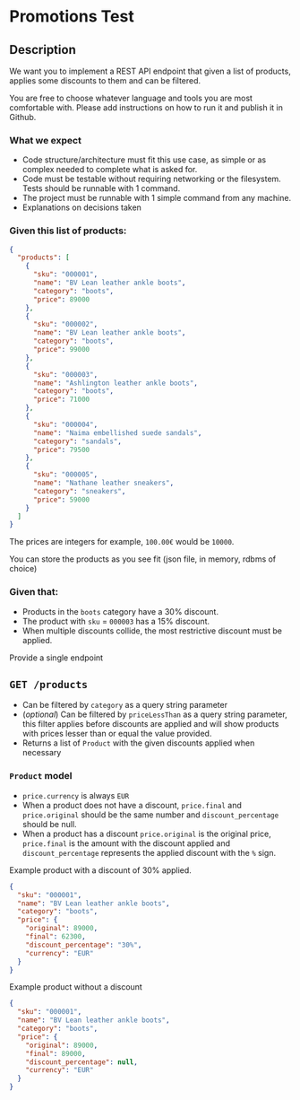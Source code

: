 # Promotions Test

## Description

We want you to implement a REST API endpoint that given a list of products, applies some discounts to them and can be filtered.

You are free to choose whatever language and tools you are most comfortable with. Please add instructions on how to run it and publish it in Github.

### What we expect

- Code structure/architecture must fit this use case, as simple or as complex needed to complete what is asked for.
- Code must be testable without requiring networking or the filesystem. Tests should be runnable with 1 command.
- The project must be runnable with 1 simple command from any machine.
- Explanations on decisions taken

### Given this list of products:

```json
{
  "products": [
    {
      "sku": "000001",
      "name": "BV Lean leather ankle boots",
      "category": "boots",
      "price": 89000
    },
    {
      "sku": "000002",
      "name": "BV Lean leather ankle boots",
      "category": "boots",
      "price": 99000
    },
    {
      "sku": "000003",
      "name": "Ashlington leather ankle boots",
      "category": "boots",
      "price": 71000
    },
    {
      "sku": "000004",
      "name": "Naima embellished suede sandals",
      "category": "sandals",
      "price": 79500
    },
    {
      "sku": "000005",
      "name": "Nathane leather sneakers",
      "category": "sneakers",
      "price": 59000
    }
  ]
}
```

The prices are integers for example, `100.00€` would be `10000`.

You can store the products as you see fit (json file, in memory, rdbms of choice)

### Given that:

- Products in the `boots` category have a 30% discount.
- The product with `sku` = `000003` has a 15% discount.
- When multiple discounts collide, the most restrictive discount must be applied.

Provide a single endpoint

## `GET /products`

- Can be filtered by `category` as a query string parameter
- (_optional_) Can be filtered by `priceLessThan` as a query string parameter, this filter applies before discounts are applied and will show products with prices lesser than or equal the value provided.
- Returns a list of `Product` with the given discounts applied when necessary

### `Product` model

- `price.currency` is always `EUR`
- When a product does not have a discount, `price.final` and `price.original` should be the same number and `discount_percentage` should be null.
- When a product has a discount `price.original` is the original price, `price.final` is the amount with the discount applied and `discount_percentage` represents the applied discount with the `%` sign.

Example product with a discount of 30% applied.

```json
{
  "sku": "000001",
  "name": "BV Lean leather ankle boots",
  "category": "boots",
  "price": {
    "original": 89000,
    "final": 62300,
    "discount_percentage": "30%",
    "currency": "EUR"
  }
}
```

Example product without a discount

```json
{
  "sku": "000001",
  "name": "BV Lean leather ankle boots",
  "category": "boots",
  "price": {
    "original": 89000,
    "final": 89000,
    "discount_percentage": null,
    "currency": "EUR"
  }
}
```
